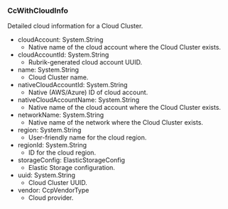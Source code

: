 ### CcWithCloudInfo
Detailed cloud information for a Cloud Cluster.

- cloudAccount: System.String
  - Native name of the cloud account where the Cloud Cluster exists.
- cloudAccountId: System.String
  - Rubrik-generated cloud account UUID.
- name: System.String
  - Cloud Cluster name.
- nativeCloudAccountId: System.String
  - Native (AWS/Azure) ID of cloud account.
- nativeCloudAccountName: System.String
  - Native name of the cloud account where the Cloud Cluster exists.
- networkName: System.String
  - Native name of the network where the Cloud Cluster exists.
- region: System.String
  - User-friendly name for the cloud region.
- regionId: System.String
  - ID for the cloud region.
- storageConfig: ElasticStorageConfig
  - Elastic Storage configuration.
- uuid: System.String
  - Cloud Cluster UUID.
- vendor: CcpVendorType
  - Cloud provider.
